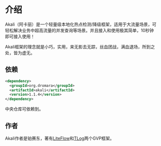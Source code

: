 # 介绍

Akali（阿卡丽）是一个轻量级本地化热点检测/降级框架，适用于大流量场景，可轻松解决业务中超高流量的并发查询等场景。并且接入和使用极其简单，10秒钟即可接入使用！

Akali框架的理念就是小巧，实用，来无影去无踪，丝血团战，满血退场，所到之处，皆为虚无。

## 依赖

```xml
<dependency>
  <groupId>org.dromara</groupId>
  <artifactId>akali</artifactId>
  <version>1.1.4</version>
</dependency>
```

中央仓库可依赖到。

## 作者

Akali作者是铂赛东，著有[LiteFlow](https://liteflow.cc/)和[TLog](https://tlog.yomahub.com/)两个GVP框架。